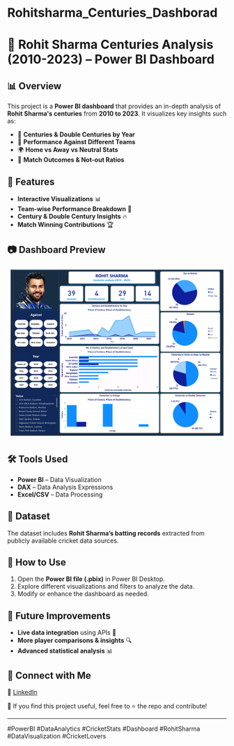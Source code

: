 # Rohitsharma_Centuries_Dashborad
# 🏏 Rohit Sharma Centuries Analysis (2010-2023) – Power BI Dashboard  

## 📊 Overview  
This project is a **Power BI dashboard** that provides an in-depth analysis of **Rohit Sharma's centuries** from **2010 to 2023**. It visualizes key insights such as:  

- 📅 **Centuries & Double Centuries by Year**  
- 🏏 **Performance Against Different Teams**  
- 🌍 **Home vs Away vs Neutral Stats**  
- 🎯 **Match Outcomes & Not-out Ratios**  

## 🚀 Features  
- **Interactive Visualizations** 📊  
- **Team-wise Performance Breakdown** 🏏  
- **Century & Double Century Insights** 🔥  
- **Match Winning Contributions** 🏆  

## 📷 Dashboard Preview  
![Rohit Sharma Centuries Dashboard](Rohitsharma_Centuries_Dashborad.jpg)  

## 🛠️ Tools Used  
- **Power BI** – Data Visualization  
- **DAX** – Data Analysis Expressions  
- **Excel/CSV** – Data Processing  

## 📂 Dataset  
The dataset includes **Rohit Sharma’s batting records** extracted from publicly available cricket data sources.  

## 📌 How to Use  
1. Open the **Power BI file (.pbix)** in Power BI Desktop.  
2. Explore different visualizations and filters to analyze the data.  
3. Modify or enhance the dashboard as needed.  

## 🎯 Future Improvements  
- **Live data integration** using APIs 📡  
- **More player comparisons & insights** 🔍  
- **Advanced statistical analysis** 📊  

## 🔗 Connect with Me  
💼 [LinkedIn](https://www.linkedin.com/in/bhavyrajsinh-chavda/)

📌 If you find this project useful, feel free to ⭐ the repo and contribute!  

---

#PowerBI #DataAnalytics #CricketStats #Dashboard #RohitSharma #DataVisualization #CricketLovers  
